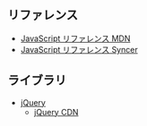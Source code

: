 ## リファレンス
* [JavaScript リファレンス MDN](https://developer.mozilla.org/ja/docs/Web/JavaScript/Reference)
* [JavaScript リファレンス Syncer](https://syncer.jp/javascript-reference)

## ライブラリ
* [jQuery](https://jquery.com/)
   * [jQuery CDN](https://code.jquery.com/)